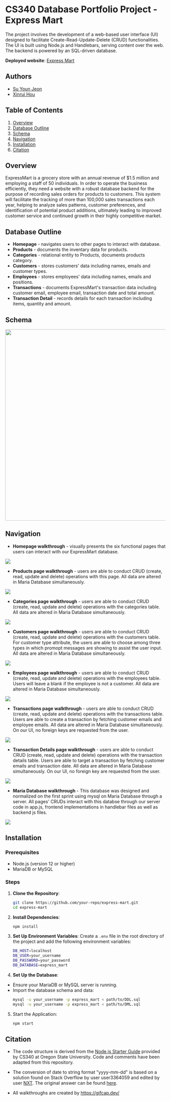 # CS340 Database Portfolio Project - Express Mart
 
The project involves the development of a web-based user interface (UI) designed to facilitate Create-Read-Update-Delete (CRUD) functionalities. The UI is built using Node.js and Handlebars, serving content over the web. The backend is powered by an SQL-driven database.

**Deployed website**: [Express Mart](https://protected-springs-63804-e1c900eb8ffa.herokuapp.com/)
 
## Authors
 
- [Su Youn Jeon](https://github.com/tndus604)
- [Xinrui Hou](https://github.com/superhermione)
 
## Table of Contents
1. [Overview](#overview)
2. [Database Outline](#database-outline)
3. [Schema](#schema)
4. [Navigation](#navigation)
5. [Installation](#installation)
6. [Citation](#citation)
 
## Overview
ExpressMart is a grocery store with an annual revenue of $1.5 million and employing a staff of 50 individuals. In order to operate the business efficiently, they need a website with a robust database backend for the purpose of recording sales orders for products to customers. This system will facilitate the tracking of more than 100,000 sales transactions each year, helping to analyze sales patterns, customer preferences, and identification of potential product additions, ultimately leading to improved customer service and continued growth in their highly competitive market.  
 
## Database Outline
* **Homepage** - navigates users to other pages to interact with database.
* **Products** - documents the inventary data for products.
* **Categories** - relational entity to Products, documents products category.
* **Customers** - stores customers' data including names, emails and customer types.
* **Employees** - stores employees' data including names, emails and positions.
* **Transactions** - documents ExpressMart's transaction data including customer email, employee email, transaction date and total amount.
* **Transaction Detail** - records details for each transaction including items, quantity and amount.
 
## Schema
<img src='./assets/ExpressMart.png' height="600"/>
 
## Navigation
 
* **Homepage walkthrough** - visually presents the six functional pages that users can interact with our ExpressMart database.
<img src='./assets/homepage.gif'/>
 
* **Products page walkthrough** - users are able to conduct CRUD (create, read, update and delete) operations with this page. All data are altered in Maria Database simultaneously.
<img src='./assets/products.gif'/>
 
* **Categories page walkthrough** - users are able to conduct CRUD (create, read, update and delete) operations with the categories table. All data are altered in Maria Database simultaneously.
<img src='./assets/categories.gif'/>
 
* **Customers page walkthrough** - users are able to conduct CRUD (create, read, update and delete) operations with the customers table. For customer type attribute, the users are able to choose among three types in which promopt messages are showing to assist the user input. All data are altered in Maria Database simultaneously.
<img src='./assets/customers.gif'/>

* **Employees page walkthrough** - users are able to conduct CRUD (create, read, update and delete) operations with the employees table. Users will leave a blank if the employee is not a customer. All data are altered in Maria Database simultaneously.
<img src='./assets/employees.gif'/>
 
* **Transactions page walkthrough** - users are able to conduct CRUD (create, read, update and delete) operations with the transactions table. Users are able to create a transaction by fetching customer emails and employee emails. All data are altered in Maria Database simultaneously. On our UI, no foreign keys are requested from the user.
<img src='./assets/transactions.gif'/>

* **Transaction Details page walkthrough** - users are able to conduct CRUD (create, read, update and delete) operations with the transaction details table. Users are able to target a transaction by fetching customer emails and transaction date. All data are altered in Maria Database simultaneously. On our UI, no foreign key are requested from the user.
<img src='./assets/transactionDetails.gif'/>

* **Maria Database walkthrough** - This database was designed and normalized on the first sprint using mysql on Maria Database through a server. All pages' CRUDs interact with this databse through our server code in app.js, frontend implementations in handlebar files as well as backend js files. 
<img src='./assets/database.gif'/>

## Installation

### Prerequisites
- Node.js (version 12 or higher)
- MariaDB or MySQL

### Steps
1. **Clone the Repository**:
   ```sh
   git clone https://github.com/your-repo/express-mart.git
   cd express-mart
   ```
2. **Install Dependencies**:
    ```sh
    npm install
    ```
3. **Set Up Environment Variables**:
Create a `.env` file in the root directory of the project and add the following environment variables:
    ```sh
    DB_HOST=localhost
    DB_USER=your_username
    DB_PASSWORD=your_password
    DB_DATABASE=express_mart
    ```
4. **Set Up the Database**:
- Ensure your MariaDB or MySQL server is running.
- Import the database schema and data:
    ```sh
    mysql -u your_username -p express_mart < path/to/DDL.sql
    mysql -u your_username -p express_mart < path/to/DML.sql
    ```
5. Start the Application:
    ```sh
    npm start
    ```

## Citation
 
- The code structure is derived from the [Node.js Starter Guide](https://github.com/osu-cs340-ecampus/nodejs-starter-app/tree/main/) provided by CS340 at Oregon State University. Code and comments have been adapted from this repository.
 
- The conversion of date to string format "yyyy-mm-dd" is based on a solution found on Stack Overflow by user user3364059 and edited by user [NXT](https://stackoverflow.com/users/1554649/nxt). The original answer can be found [here](https://stackoverflow.com/questions/15411833/using-moment-js-to-convert-date-to-string-mm-dd-yyyy).

- All walkthroughs are created by https://gifcap.dev/ 
 